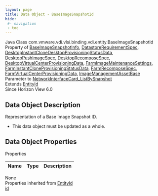 ```yaml
---
layout: page
title: Data Object - BaseImageSnapshotId
hide:
 #- navigation
 - toc
---
```


  
  
  



Java Class
    com.vmware.vdi.vlsi.binding.vdi.entity.BaseImageSnapshotId  
Property of
     [BaseImageSnapshotInfo](vdi.utils.virtualcenter.BaseImageSnapshot.BaseImageSnapshotInfo.md#field_detail), [DatastoreRequirementSpec](vdi.utils.virtualcenter.Datastore.DatastoreRequirementSpec.md#field_detail), [DesktopInstantCloneDesktopProvisioningStatusData](vdi.resources.Desktop.InstantCloneProvisioningStatusData.md#field_detail), [DesktopPushImageSpec](vdi.resources.Desktop.PushImageSpec.md#field_detail), [DesktopRecomposeSpec](vdi.resources.Desktop.RecomposeSpec.md#field_detail), [DesktopVirtualCenterProvisioningData](vdi.resources.Desktop.VirtualCenterProvisioningData.md#field_detail), [FarmImageMaintenanceSettings](vdi.resources.Farm.ImageMaintenanceSettings.md#field_detail), [FarmInstantCloneProvisioningStatusData](vdi.resources.Farm.InstantCloneProvisioningStatusData.md#field_detail), [FarmRecomposeSpec](vdi.resources.Farm.RecomposeSpec.md#field_detail), [FarmVirtualCenterProvisioningData](vdi.resources.Farm.VirtualCenterProvisioningData.md#field_detail), [ImageManagementAssetBase](vdi.utils.imagemanagement.ImageManagementAsset.ImageManagementAssetBase.md#field_detail)  
Parameter to
     [NetworkInterfaceCard_ListBySnapshot](vdi.utils.virtualcenter.NetworkInterfaceCard.md#listBySnapshot)  
Extends
     [EntityId](vdi.EntityId.md)  
Since 
    Horizon View 6.0

## Data Object Description 

Representation of a Base Image Snapshot ID. 

  * This data object must be updated as a whole.



## Data Object Properties

Properties

Name |  Type |  Description   
---|---|---  
None  
Properties inherited from [EntityId](vdi.EntityId.md)  
[id](vdi.EntityId.md#id)  
  
  
 
  
  

